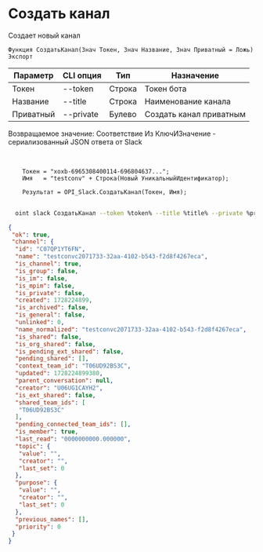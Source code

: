 ﻿---
sidebar_position: 3
---

# Создать канал
 Создает новый канал



`Функция СоздатьКанал(Знач Токен, Знач Название, Знач Приватный = Ложь) Экспорт`

  | Параметр | CLI опция | Тип | Назначение |
  |-|-|-|-|
  | Токен | --token | Строка | Токен бота |
  | Название | --title | Строка | Наименование канала |
  | Приватный | --private | Булево | Создать канал приватным |

  
  Возвращаемое значение:   Соответствие Из КлючИЗначение - сериализованный JSON ответа от Slack

<br/>




```bsl title="Пример кода"
    Токен = "xoxb-6965308400114-696804637...";
    Имя   = "testconv" + Строка(Новый УникальныйИдентификатор);

    Результат = OPI_Slack.СоздатьКанал(Токен, Имя);
```



```sh title="Пример команды CLI"
    
  oint slack СоздатьКанал --token %token% --title %title% --private %private%

```

```json title="Результат"
{
 "ok": true,
 "channel": {
  "id": "C07QP1YT6FN",
  "name": "testconvc2071733-32aa-4102-b543-f2d8f4267eca",
  "is_channel": true,
  "is_group": false,
  "is_im": false,
  "is_mpim": false,
  "is_private": false,
  "created": 1728224899,
  "is_archived": false,
  "is_general": false,
  "unlinked": 0,
  "name_normalized": "testconvc2071733-32aa-4102-b543-f2d8f4267eca",
  "is_shared": false,
  "is_org_shared": false,
  "is_pending_ext_shared": false,
  "pending_shared": [],
  "context_team_id": "T06UD92BS3C",
  "updated": 1728224899380,
  "parent_conversation": null,
  "creator": "U06UG1CAYH2",
  "is_ext_shared": false,
  "shared_team_ids": [
   "T06UD92BS3C"
  ],
  "pending_connected_team_ids": [],
  "is_member": true,
  "last_read": "0000000000.000000",
  "topic": {
   "value": "",
   "creator": "",
   "last_set": 0
  },
  "purpose": {
   "value": "",
   "creator": "",
   "last_set": 0
  },
  "previous_names": [],
  "priority": 0
 }
}
```
